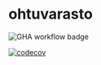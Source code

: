 # ohtuvarasto

![GHA workflow badge](https://github.com/mvaaras/ohtuvarasto/workflows/CI/badge.svg)

[![codecov](https://codecov.io/gh/Mvaaras/ohtuvarasto/branch/main/graph/badge.svg?token=5LLASFLVKB)](https://codecov.io/gh/Mvaaras/ohtuvarasto)
